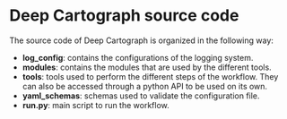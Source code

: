 # Deep Cartograph source code

The source code of Deep Cartograph is organized in the following way:

- **log_config**: contains the configurations of the logging system.
- **modules**: contains the modules that are used by the different tools.
- **tools**: tools used to perform the different steps of the workflow. They can also be accessed through a python API to be used on its own.
- **yaml_schemas**: schemas used to validate the configuration file.
- **run.py**: main script to run the workflow.
